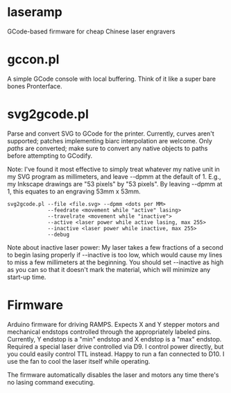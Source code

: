 # laseramp
GCode-based firmware for cheap Chinese laser engravers

# gccon.pl

A simple GCode console with local buffering. Think of it like a super bare bones 
Pronterface.

# svg2gcode.pl

Parse and convert SVG to GCode for the printer. Currently, curves aren't 
supported; patches implementing biarc interpolation are welcome. Only *paths* 
are converted; make sure to convert any native objects to paths before 
attempting to GCodify.

Note: I've found it most effective to simply treat whatever my native unit in my 
SVG program as millimeters, and leave --dpmm at the default of 1. E.g., my 
Inkscape drawings are "53 pixels" by "53 pixels". By leaving --dpmm at 1, this 
equates to an engraving 53mm x 53mm.

	svg2gcode.pl --file <file.svg> --dpmm <dots per MM> 
	             --feedrate <movement while "active" lasing> 
	             --travelrate <movement while "inactive">
	             --active <laser power while active lasing, max 255>
	             --inactive <laser power while inactive, max 255>
	             --debug

Note about inactive laser power: My laser takes a few fractions of a second to 
begin lasing properly if --inactive is too low, which would cause my lines to 
miss a few millimeters at the beginning. You should set --inactive as high as 
you can so that it doesn't mark the material, which will minimize any start-up 
time.

# Firmware
Arduino firmware for driving RAMPS. Expects X and Y stepper motors and 
mechanical endstops controlled through the appropriately labeled pins. 
Currently, Y endstop is a "min" endstop and X endstop is a "max" endstop. 
Required a special laser drive controlled via D9. I control power directly, but 
you could easily control TTL instead. Happy to run a fan connected to D10. I use 
the fan to cool the laser itself while operating.

The firmware automatically disables the laser and motors any time there's no 
lasing command executing.
